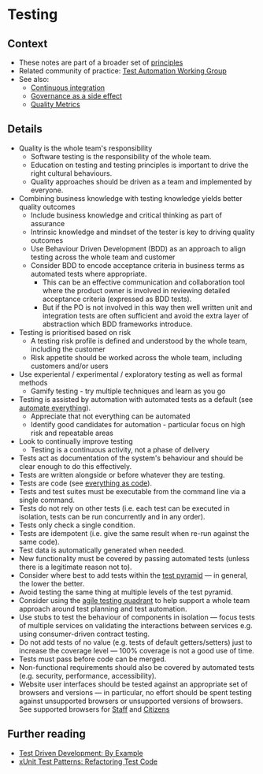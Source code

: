 # Testing

## Context

* These notes are part of a broader set of [principles](../principles.md)
* Related community of practice: [Test Automation Working Group](../communities/pd-test-automation-working-group.md)
* See also:
  * [Continuous integration](continuous-integration.md)
  * [Governance as a side effect](../patterns/governance-side-effect.md)
  * [Quality Metrics](../quality-checks.md)

## Details
* Quality is the whole team's responsibility
  * Software testing is the responsibility of the whole team.
  * Education on testing and testing principles is important to drive the right cultural behaviours.
  * Quality approaches should be driven as a team and implemented by everyone.
* Combining business knowledge with testing knowledge yields better quality outcomes
  * Include business knowledge and critical thinking as part of assurance
  * Intrinsic knowledge and mindset of the tester is key to driving quality outcomes
  * Use Behaviour Driven Development (BDD) as an approach to align testing across the whole team and customer
  * Consider BDD to encode acceptance criteria in business terms as automated tests where appropriate.
    * This can be an effective communication and collaboration tool where the product owner is involved in reviewing detailed acceptance criteria (expressed as BDD tests).
    * But if the PO is not involved in this way then well written unit and integration tests are often sufficient and avoid the extra layer of abstraction which BDD frameworks introduce.
* Testing is prioritised based on risk
  * A testing risk profile is defined and understood by the whole team, including the customer
  * Risk appetite should be worked across the whole team, including customers and/or users
* Use experiental / experimental / exploratory testing as well as formal methods
  * Gamify testing - try multiple techniques and learn as you go
* Testing is assisted by automation with automated tests as a default (see [automate everything](../patterns/automate-everything.md)).
  * Appreciate that not everything can be automated
  * Identify good candidates for automation - particular focus on high risk and repeatable areas
* Look to continually improve testing
  * Testing is a continuous activity, not a phase of delivery
* Tests act as documentation of the system's behaviour and should be clear enough to do this effectively.
* Tests are written alongside or before whatever they are testing.
* Tests are code (see [everything as code](../patterns/everything-as-code.md)).
* Tests and test suites must be executable from the command line via a single command.
* Tests do not rely on other tests (i.e. each test can be executed in isolation, tests can be run concurrently and in any order).
* Tests only check a single condition.
* Tests are idempotent (i.e. give the same result when re-run against the same code).
* Test data is automatically generated when needed.
* New functionality must be covered by passing automated tests (unless there is a legitimate reason not to).
* Consider where best to add tests within the [test pyramid](https://martinfowler.com/articles/practical-test-pyramid.html) &mdash; in general, the lower the better.
* Avoid testing the same thing at multiple levels of the test pyramid.
* Consider using the [agile testing quadrant](https://lisacrispin.com/2011/11/08/using-the-agile-testing-quadrants/) to help support a whole team approach around test planning and test automation.
* Use stubs to test the behaviour of components in isolation &mdash; focus tests of multiple services on validating the interactions between services e.g. using consumer-driven contract testing.
* Do not add tests of no value (e.g. tests of default getters/setters) just to increase the coverage level &mdash; 100% coverage is not a good use of time.
* Tests must pass before code can be merged.
* Non-functional requirements should also be covered by automated tests (e.g. security, performance, accessibility).
* Website user interfaces should be tested against an appropriate set of browsers and versions &mdash; in particular, no effort should be spent testing against unsupported browsers or unsupported versions of browsers. See supported browsers for [Staff](https://aalto.digital.nhs.uk/#/document/viewer/8c039de1-eec0-49cd-8af3-a97fed6a8bff?library=5464c07f-daf1-4eee-b9b6-22e6c4dfbbd0) and [Citizens](https://aalto.digital.nhs.uk/#/document/viewer/465e6d1b-f107-49eb-ad25-e72c0299d3a6?library=5464c07f-daf1-4eee-b9b6-22e6c4dfbbd0)

## Further reading

* [Test Driven Development: By Example](https://learning.oreilly.com/library/view/test-driven-development/0321146530/)
* [xUnit Test Patterns: Refactoring Test Code](https://learning.oreilly.com/library/view/xunit-test-patterns/9780131495050/)
